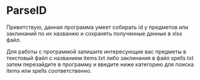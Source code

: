 # ParseID

Приветствую, данная программа умеет собирать id у предметов или заклинаний по их названию и сохранять полученные данные в xlsx файл.

Для работы с программой запишите интересующие вас предметы в текстовый файл с названием items.txt либо заклинания в файл spells.txt
затем перезайдите в программу и введите ниже категорию для поиска items или spells соответственно.
